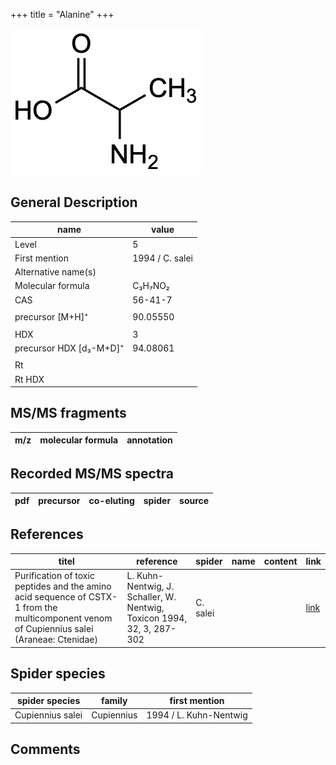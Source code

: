 +++
title = "Alanine"
+++

![](/img/Alanine.png)

## General Description

| name                    | value           |
|-------------------------|-----------------|
| Level                   | 5               |
| First mention           | 1994 / C. salei |
| Alternative name(s)     |                 |
| Molecular formula       | C₃H₇NO₂         |
| CAS                     | 56-41-7         |
|                         |                 |
| precursor  [M+H]⁺       | 90.05550        |
|                         |                 |
| HDX                     | 3               |
| precursor HDX [d₃-M+D]⁺ | 94.08061        |
|                         |                 |
| Rt                      |                 |
| Rt HDX                  |                 |



## MS/MS fragments

| m/z       | molecular formula | annotation   |
|-----------|-------------------|--------------|


## Recorded MS/MS spectra

| pdf | precursor | co-eluting | spider    | source                       |
|-----|-----------|------------|-----------|------------------------------|



## References

| titel                                                                                                                                      | reference                                                              | spider   | name | content | link                                         |
|--------------------------------------------------------------------------------------------------------------------------------------------|------------------------------------------------------------------------|----------|------|---------|----------------------------------------------|
| Purification of toxic peptides and the amino acid sequence of CSTX-1 from the multicomponent venom of Cupiennius salei (Araneae: Ctenidae) | L. Kuhn-Nentwig, J. Schaller, W. Nentwig, Toxicon 1994, 32, 3, 287-302 | C. salei |      |         | [link](https://doi.org/10.1016/0041-0101(94)90082-5) |

## Spider species

| spider species   | family     | first mention          |
|------------------|------------|------------------------|
| Cupiennius salei | Cupiennius | 1994 / L. Kuhn-Nentwig |

## Comments